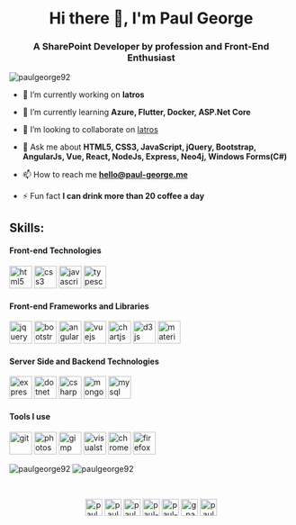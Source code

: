 <h1 align="center">Hi there 👋, I'm Paul George</h1>
<h3 align="center">A SharePoint Developer by profession and Front-End Enthusiast</h3>

<p align="left"> <img src="https://komarev.com/ghpvc/?username=paulgeorge92" alt="paulgeorge92" /> </p>

- 🔭 I’m currently working on **Iatros**

- 🌱 I’m currently learning **Azure, Flutter, Docker, ASP.Net Core**

- 👯 I’m looking to collaborate on [Iatros](https://github.com/paulgeorge92/Iatros-Client)

- 💬 Ask me about **HTML5, CSS3, JavaScript, jQuery, Bootstrap, AngularJs, Vue, React, NodeJs, Express, Neo4j, Windows Forms(C#)**

- 📫 How to reach me **hello@paul-george.me**

- ⚡ Fun fact **I can drink more than 20 coffee a day**
<h2>Skills:</h2>
<h4>Front-end Technologies</h4>
<p align="left">
  <img src="https://raw.githubusercontent.com/prplx/svg-logos/master/svg/html5.svg" alt="html5" width="40" height="40"/> 
  <img src="https://raw.githubusercontent.com/prplx/svg-logos/master/svg/css3.svg" alt="css3" width="40" height="40"/> 
  <img src="https://raw.githubusercontent.com/prplx/svg-logos/master/svg/javascript.svg" alt="javascript" width="40" height="40"/> 
  <img src="https://raw.githubusercontent.com/prplx/svg-logos/master/svg/typescript-icon.svg" alt="typescript" width="40" height="40"/> 
</p>
<h4>Front-end Frameworks and Libraries</h4>
<p>
  <img src="https://raw.githubusercontent.com/prplx/svg-logos/master/svg/jquery.svg" alt="jquery" width="40" height="40"/> 
  <img src="https://raw.githubusercontent.com/prplx/svg-logos/master/svg/bootstrap.svg" alt="bootstrap" width="40" height="40"/> 
  <img src="https://raw.githubusercontent.com/prplx/svg-logos/master/svg/angular.svg" alt="angularjs" width="40" height="40"/> 
  <img src="https://raw.githubusercontent.com/prplx/svg-logos/master/svg/vue.svg" alt="vuejs" width="40" height="40"/>
  <img src="https://www.chartjs.org/media/logo-title.svg" alt="chartjs" width="40" height="40"/> 
  <img src="https://raw.githubusercontent.com/prplx/svg-logos/master/svg/d3.svg" alt="d3js" width="40" height="40"/> 
  <img src="https://raw.githubusercontent.com/prplx/svg-logos/master/svg/materialize.svg" alt="materialize" width="40" height="40"/>
</p>
<h4>Server Side and Backend Technologies</h4>
<p>
  <img src="https://raw.githubusercontent.com/prplx/svg-logos/master/svg/nodejs.svg" alt="express" width="40" height="40"/> 
  <img src="https://devicons.github.io/devicon/devicon.git/icons/dot-net/dot-net-original-wordmark.svg" alt="dotnet" width="40" height="40"/> 
  <img src="https://devicons.github.io/devicon/devicon.git/icons/csharp/csharp-original.svg" alt="csharp" width="40" height="40"/> 
  <img src="https://devicons.github.io/devicon/devicon.git/icons/mongodb/mongodb-original-wordmark.svg" alt="mongodb" width="40" height="40"/> 
  <img src="https://devicons.github.io/devicon/devicon.git/icons/mysql/mysql-original-wordmark.svg" alt="mysql" width="40" height="40"/> 
</p>
<h4>Tools I use</h4>
<p>
  <img src="https://www.vectorlogo.zone/logos/git-scm/git-scm-icon.svg" alt="git" width="40" height="40"/>
  <img src="https://devicons.github.io/devicon/devicon.git/icons/photoshop/photoshop-plain.svg" alt="photoshop" width="40" height="40"/> 
  <img src="https://devicons.github.io/devicon/devicon.git/icons/gimp/gimp-original.svg" alt="gimp" width="40" height="40"/> 
  <img src="https://devicons.github.io/devicon/devicon.git/icons/visualstudio/visualstudio-plain.svg" alt="visualstudio" width="40" height="40"/> 
  <img src="https://devicons.github.io/devicon/devicon.git/icons/chrome/chrome-original.svg" alt="chrome" width="40" height="40"/> 
  <img src="https://devicons.github.io/devicon/devicon.git/icons/firefox/firefox-original.svg" alt="firefox" width="40" height="40"/> 
</p>
<p>
  <img align="top" src="https://github-readme-stats.vercel.app/api/top-langs/?username=paulgeorge92&layout=compact&hide=html" alt="paulgeorge92" />
  <img align="top" src="https://github-readme-stats.vercel.app/api?username=paulgeorge92&show_icons=true" alt="paulgeorge92" />
</p>
<p>&nbsp;</p>

<p align="center">
<a href="https://codepen.io/paul_george" target="blank"><img align="center" src="https://cdn.jsdelivr.net/npm/simple-icons@3.0.1/icons/codepen.svg" alt="paul_george" height="30" width="30" /></a>
<a href="https://dev.to/paulgeorge92" target="blank"><img align="center" src="https://cdn.jsdelivr.net/npm/simple-icons@3.0.1/icons/dev-dot-to.svg" alt="paulgeorge92" height="30" width="30" /></a>
<a href="https://twitter.com/paul_george92" target="blank"><img align="center" src="https://cdn.jsdelivr.net/npm/simple-icons@3.0.1/icons/twitter.svg" alt="paul_george92" height="30" width="30" /></a>
<a href="https://linkedin.com/in/paul-george" target="blank"><img align="center" src="https://cdn.jsdelivr.net/npm/simple-icons@3.0.1/icons/linkedin.svg" alt="paul-george" height="30" width="30" /></a>
<a href="https://stackoverflow.com/users/7007430/paul-george" target="blank"><img align="center" src="https://cdn.jsdelivr.net/npm/simple-icons@3.0.1/icons/stackoverflow.svg" alt="paul-george" height="30" width="30" /></a>
<a href="https://fb.com/g.paul.92" target="blank"><img align="center" src="https://cdn.jsdelivr.net/npm/simple-icons@3.0.1/icons/facebook.svg" alt="g.paul.92" height="30" width="30" /></a>
<a href="https://instagram.com/paulgeorge_92" target="blank"><img align="center" src="https://cdn.jsdelivr.net/npm/simple-icons@3.0.1/icons/instagram.svg" alt="paulgeorge_92" height="30" width="30" /></a>
</p>
